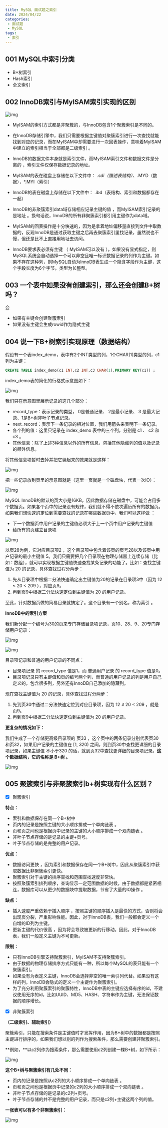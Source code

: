 ```yaml
---
title: MySQL 面试题之索引
date: 2024/04/22
categories:
 - 面试题
 - MySQL
tags:
 - 索引
---
```


## 001 MySQL中索引分类

- B+树索引
- Hash索引
- 全文索引

## 002 InnoDB索引与MyISAM索引实现的区别

![img](https://cdn.jsdelivr.net/gh/JaikenWong/Drawing-Bed@main/images/2024-04-22/fae0e103-0072-11ef-8944-70cf4959429b.jpg)

- MyISAM的索引方式都是非聚簇的，与InnoDB包含1个聚簇索引是不同的。

- 在InnoDB存储引擎中，我们只需要根据主键值对聚簇索引进行一次查找就能找到对应的记录，而在MyISAM中却需要进行一次回表操作，意味着MyISAM中建立的索引相当于全部都是二级索引 。
- InnoDB的数据文件本身就是索引文件，而MyISAM索引文件和数据文件是分离的 ，索引文件仅保存数据记录的地址。

- MyISAM的表在磁盘上存储在以下文件中： *.sdi（描述表结构）、*.MYD（数据），*.MYI（索引）
- InnoDB的表在磁盘上存储在以下文件中： .ibd（表结构、索引和数据都存在一起）

- InnoDB的非聚簇索引data域存储相应记录主键的值 ，而MyISAM索引记录的是地址 。换句话说，InnoDB的所有非聚簇索引都引用主键作为data域。
- MyISAM的回表操作是十分快速的，因为是拿着地址偏移量直接到文件中取数据的，反观InnoDB是通过获取主键之后再去聚簇索引里找记录，虽然说也不慢，但还是比不上直接用地址去访问。
- InnoDB要求表必须有主键 （ MyISAM可以没有 ）。如果没有显式指定，则MySQL系统会自动选择一个可以非空且唯一标识数据记录的列作为主键。如果不存在这种列，则MySQL自动为InnoDB表生成一个隐含字段作为主键，这个字段长度为6个字节，类型为长整型。

## 003 一个表中如果没有创建索引，那么还会创建B+树吗？

会

- 如果有主键会创建聚簇索引
- 如果没有主键会生成rowid作为隐式主键

## 004 说一下B+树索引实现原理（数据结构）

假设有一个表index_demo，表中有2个INT类型的列，1个CHAR(1)类型的列，c1列为主键：

```sql
CREATE TABLE index_demo(c1 INT,c2 INT,c3 CHAR(1),PRIMARY KEY(c1)) ;
```

index_demo表的简化的行格式示意图如下：

![img](https://cdn.jsdelivr.net/gh/JaikenWong/Drawing-Bed@main/images/2024-04-22/2fb2635b-0091-11ef-b0c0-70cf4959429b.jpg)

我们只在示意图里展示记录的这几个部分：

- record_type：表示记录的类型， 0是普通记录、 2是最小记录、 3 是最大记录、1是B+树非叶子节点记录。
- next_record：表示下一条记录的相对位置，我们用箭头来表明下一条记录。
- 各个列的值：这里只记录在 index_demo 表中的三个列，分别是 c1 、 c2 和 c3 。
- 其他信息：除了上述3种信息以外的所有信息，包括其他隐藏列的值以及记录的额外信息。

将其他信息项暂时去掉并把它竖起来的效果就是这样：

![img](https://cdn.jsdelivr.net/gh/JaikenWong/Drawing-Bed@main/images/2024-04-22/3bdeeede-0091-11ef-ac59-70cf4959429b.jpg)

把一些记录放到页里的示意图就是（这里一页就是一个磁盘块，代表一次IO）：

![img](https://cdn.jsdelivr.net/gh/JaikenWong/Drawing-Bed@main/images/2024-04-22/3d3a27ae-0091-11ef-aabd-70cf4959429b.jpg)

MySQL InnoDB的默认的页大小是16KB，因此数据存储在磁盘中，可能会占用多个数据页。如果各个页中的记录没有规律，我们就不得不依次遍历所有的数据页。如果我们想快速的定位到需要查找的记录在哪些数据页中，我们可以这样做 ：

- 下一个数据页中用户记录的主键值必须大于上一个页中用户记录的主键值
- 给所有的页建立目录项

![img](https://cdn.jsdelivr.net/gh/JaikenWong/Drawing-Bed@main/images/2024-04-22/2c06b2fd-0091-11ef-b336-70cf4959429b.jpg)

以页28为例，它对应目录项2 ，这个目录项中包含着该页的页号28以及该页中用户记录的最小主键值 5。我们只需要把几个目录项在物理存储器上连续存储（比如：数组），就可以实现根据主键值快速查找某条记录的功能了。比如：查找主键值为 20 的记录，具体查找过程分两步：

1. 先从目录项中根据二分法快速确定出主键值为20的记录在目录项3中（因为 12 ≤ 20 < 209 ），对应页9。
2. 再到页9中根据二分法快速定位到主键值为 20 的用户记录。

至此，针对数据页做的简易目录就搞定了。这个目录有一个别名，称为索引 。

**InnoDB中的索引方案**

我们新分配一个编号为30的页来专门存储目录项记录，页10、28、9、20专门存储用户记录：

![img](https://cdn.jsdelivr.net/gh/JaikenWong/Drawing-Bed@main/images/2024-04-22/c4b7f0c5-009f-11ef-b017-70cf4959429b.jpg)

![img](https://cdn.jsdelivr.net/gh/JaikenWong/Drawing-Bed@main/images/2024-04-22/ea6d1efd-009f-11ef-8d14-70cf4959429b.jpg)

目录项记录和普通的用户记录的不同点：

- 目录项记录 的 record_type 值是1，而 普通用户记录 的 record_type 值是0。
- 目录项记录只有主键值和页的编号两个列，而普通的用户记录的列是用户自己定义的，包含很多列，另外还有InnoDB自己添加的隐藏列。

现在查找主键值为 20 的记录，具体查找过程分两步：

1. 先到页30中通过二分法快速定位到对应目录项，因为 12 ≤ 20 < 209 ，就是页9。
2. 再到页9中根据二分法快速定位到主键值为 20 的用户记录。

**更复杂的情况如下：**

我们生成了一个存储更高级目录项的 页33 ，这个页中的两条记录分别代表页30和页32，如果用户记录的主键值在 [1, 320) 之间，则到页30中查找更详细的目录项记录，如果主键值 不小于320 的话，就到页32中查找更详细的目录项记录。**这个数据结构，它的名称是 B+树 。**

![img](https://cdn.jsdelivr.net/gh/JaikenWong/Drawing-Bed@main/images/2024-04-22/f4d80792-009f-11ef-9c8f-70cf4959429b.jpg)

## 005 聚簇索引与非聚簇索引b+树实现有什么区别？

- [x] 聚簇索引

**特点：**

- 索引和数据保存在同一个B+树中
- 页内的记录是按照主键的大小顺序排成一个单向链表 。
- 页和页之间也是根据页中记录的主键的大小顺序排成一个双向链表 。
- 非叶子节点存储的是记录的主键+页号。
- 叶子节点存储的是完整的用户记录。

**优点：**

- 数据访问更快 ，因为索引和数据保存在同一个B+树中，因此从聚簇索引中获取数据比非聚簇索引更快。
- 聚簇索引对于主键的排序查找和范围查找速度非常快。
- 按照聚簇索引排列顺序，查询显示一定范围数据的时候，由于数据都是紧密相连，数据库可以从更少的数据块中提取数据，节省了大量的IO操作 。

**缺点：**

- 插入速度严重依赖于插入顺序 ，按照主键的顺序插入是最快的方式，否则将会出现页分裂，严重影响性能。因此，对于InnoDB表，我们一般都会定义一个自增的ID列为主键。
- 更新主键的代价很高 ，因为将会导致被更新的行移动。因此，对于InnoDB表，我们一般定义主键为不可更新。

**限制：**

- 只有InnoDB引擎支持聚簇索引，MyISAM不支持聚簇索引。
- 由于数据的物理存储排序方式只能有一种，所以每个MySQL的表只能有一个聚簇索引。
- 如果没有为表定义主键，InnoDB会选择非空的唯一索引列代替。如果没有这样的列，InnoDB会隐式的定义一个主键作为聚簇索引。
- 为了充分利用聚簇索引的聚簇特性，InnoDB中表的主键应选择有序的id，不建议使用无序的id，比如UUID、MD5、HASH、字符串作为主键，无法保证数据的顺序增长。

- [x] 非聚簇索引

**（二级索引、辅助索引）**

聚簇索引，只能在搜索条件是主键值时才发挥作用，因为B+树中的数据都是按照主键进行排序的，如果我们想以别的列作为搜索条件，那么需要创建非聚簇索引。

**例如，**以c2列作为搜索条件，那么需要使用c2列创建一棵B+树，如下所示：

![img](https://cdn.jsdelivr.net/gh/JaikenWong/Drawing-Bed@main/images/2024-04-22/8f564ec5-00a0-11ef-9522-70cf4959429b.jpg)

**这个B+树与聚簇索引有几处不同：**

- 页内的记录是按照从c2列的大小顺序排成一个单向链表 。
- 页和页之间也是根据页中记录的c2列的大小顺序排成一个双向链表 。
- 非叶子节点存储的是记录的c2列+页号。
- 叶子节点存储的并不是完整的用户记录，而只是c2列+主键这两个列的值。

**一张表可以有多个非聚簇索引：**

![img](https://cdn.jsdelivr.net/gh/JaikenWong/Drawing-Bed@main/images/2024-04-22/8f54a24b-00a0-11ef-a0b6-70cf4959429b.jpg)